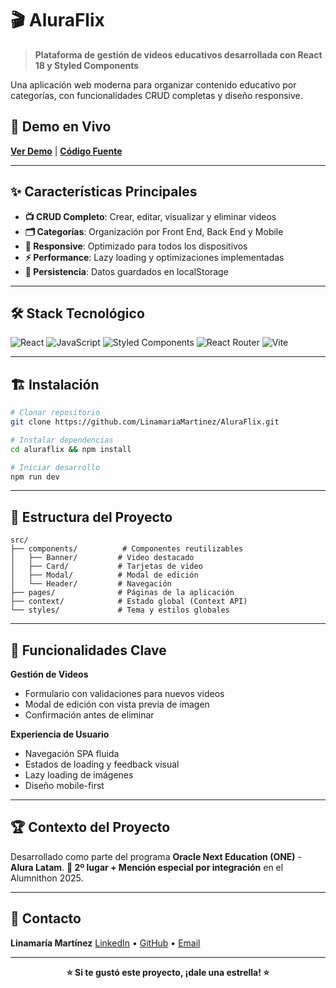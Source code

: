 # 🎬 AluraFlix

> **Plataforma de gestión de videos educativos desarrollada con React 18 y Styled Components**

Una aplicación web moderna para organizar contenido educativo por categorías, con funcionalidades CRUD completas y diseño responsive.

## 🚀 Demo en Vivo
**[Ver Demo](https://aluraflix-linamaria.netlify.app/)** | **[Código Fuente](https://github.com/LinamariaMartinez/AluraFlix)**

---

## ✨ Características Principales

- **📺 CRUD Completo**: Crear, editar, visualizar y eliminar videos
- **🗂️ Categorías**: Organización por Front End, Back End y Mobile
- **📱 Responsive**: Optimizado para todos los dispositivos
- **⚡ Performance**: Lazy loading y optimizaciones implementadas
- **💾 Persistencia**: Datos guardados en localStorage

---

## 🛠️ Stack Tecnológico

![React](https://img.shields.io/badge/React-18.3.1-61dafb?style=for-the-badge&logo=react)
![JavaScript](https://img.shields.io/badge/JavaScript-ES6+-f7df1e?style=for-the-badge&logo=javascript&logoColor=black)
![Styled Components](https://img.shields.io/badge/Styled_Components-6.1.14-db7093?style=for-the-badge&logo=styled-components)
![React Router](https://img.shields.io/badge/React_Router-7.1.3-ca4245?style=for-the-badge&logo=react-router)
![Vite](https://img.shields.io/badge/Vite-6.0.7-646cff?style=for-the-badge&logo=vite)

---

## 🏗️ Instalación

```bash
# Clonar repositorio
git clone https://github.com/LinamariaMartinez/AluraFlix.git

# Instalar dependencias
cd aluraflix && npm install

# Iniciar desarrollo
npm run dev
```

---

## 📁 Estructura del Proyecto

```
src/
├── components/          # Componentes reutilizables
│   ├── Banner/         # Video destacado
│   ├── Card/           # Tarjetas de video
│   ├── Modal/          # Modal de edición
│   └── Header/         # Navegación
├── pages/              # Páginas de la aplicación
├── context/            # Estado global (Context API)
└── styles/             # Tema y estilos globales
```

---

## 🎯 Funcionalidades Clave

**Gestión de Videos**
- Formulario con validaciones para nuevos videos
- Modal de edición con vista previa de imagen
- Confirmación antes de eliminar

**Experiencia de Usuario**
- Navegación SPA fluida
- Estados de loading y feedback visual
- Lazy loading de imágenes
- Diseño mobile-first

---

## 🏆 Contexto del Proyecto

Desarrollado como parte del programa **Oracle Next Education (ONE)** - **Alura Latam**.
**🥈 2º lugar + Mención especial por integración** en el Alumnithon 2025.

---

## 🤝 Contacto

**Linamaría Martínez**
[LinkedIn](https://www.linkedin.com/in/linamariamartinezp/) • [GitHub](https://github.com/LinamariaMartinez) • [Email](mailto:linamariamartinezp@gmail.com)

---

<div align="center">

**⭐ Si te gustó este proyecto, ¡dale una estrella! ⭐**

</div>
